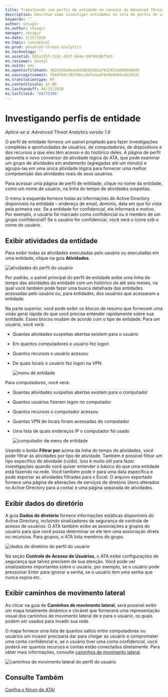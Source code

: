 ```yaml
---
title: Trabalhando com perfis de entidade no console do Advanced Threat Analytics
description: Descreve como investigar entidades na tela de perfis de usuários no console do ATA
keywords: ''
author: shsagir
ms.author: shsagir
manager: shsagir
ms.date: 3/25/2018
ms.topic: conceptual
ms.prod: advanced-threat-analytics
ms.technology: ''
ms.assetid: 581a3257-32dc-453f-b84e-b9f99186f5d3
ms.reviewer: bennyl
ms.suite: ems
ms.openlocfilehash: 3b2e2d5a9eee8d18b6d182afb15453a8809db605
ms.sourcegitcommit: fbb0768c392f9bccdd7e4adf0e9a0303c8d1922c
ms.translationtype: MT
ms.contentlocale: pt-BR
ms.lasthandoff: 06/15/2020
ms.locfileid: "84775396"
---
```

# <a name="investigating-entity-profiles"></a>Investigando perfis de entidade


*Aplica-se a: Advanced Threat Analytics versão 1.9*

O perfil de entidade fornece um painel projetado para fazer investigações completas e aprofundadas de usuários, de computadores, de dispositivos e dos recursos a que eles têm acesso e do histórico deles. A página de perfil aproveita o novo conversor de atividade lógica do ATA, que pode examinar um grupo de atividades em andamento (agregadas até um minuto) e agrupá-las em uma única atividade lógica para fornecer uma melhor compreensão das atividades reais de seus usuários.

Para acessar uma página de perfil de entidade, clique no nome da entidade, como um nome de usuário, na linha do tempo de atividades suspeitas.

O menu à esquerda fornece todas as informações do Active Directory disponíveis na entidade – endereço de email, domínio, data em que foi vista pela primeira vez. Se a entidade for confidencial, ele informará o motivo. Por exemplo, o usuário foi marcado como confidencial ou é membro de um grupo confidencial?
Se o usuário for confidencial, você verá o ícone sob o nome do usuário.

## <a name="view-entity-activities"></a>Exibir atividades da entidade

Para exibir todas as atividades executadas pelo usuário ou executadas em uma entidade, clique na guia **Atividades**. 

 ![atividades do perfil do usuário](media/user-profile-activities.png)

Por padrão, o painel principal do perfil de entidade exibe uma linha do tempo das atividades da entidade com um histórico de até seis meses, na qual você também pode fazer uma busca detalhada das entidades acessadas pelo usuário ou, para entidades, dos usuários que acessaram a entidade.

Na parte superior, você pode exibir os blocos de resumo que fornecem uma visão geral rápida do que você precisa entender rapidamente sobre sua entidade. Esses blocos mudam de acordo com o tipo de entidade. Para um usuário, você verá:
- Quantas atividades suspeitas abertas existem para o usuário
- Em quantos computadores o usuário fez logon
- Quantos recursos o usuário acessou
- De quais locais o usuário fez logon na VPN

  ![menu de entidade](media/entity-menu.png)

Para computadores, você verá:
- Quantas atividades suspeitas abertas existem para o computador
-  Quantos usuários fizeram logon no computador
- Quantos recursos o computador acessou
-  Quantas VPN de locais foram acessadas do computador
- Uma lista de quais endereços IP o computador foi usado
  
  ![computador de menu de entidade](media/entity-computer.png)

Usando o botão **Filtrar por** acima da linha do tempo de atividades, você pode filtrar as atividades por tipo de atividade. Também é possível filtrar um tipo específico de atividade (ruído). Isso é muito útil para fazer investigações quando você quiser entender o básico do que uma entidade está fazendo na rede. Você também pode ir para uma data específica e pode exportar as atividades filtradas para o Excel. O arquivo exportado fornece uma página de alterações de serviços de diretório (itens alterados no Active Directory para a conta) e uma página separada de atividades. 

## <a name="view-directory-data"></a>Exibir dados do diretório

A guia **Dados do diretório** fornece informações estáticas disponíveis do Active Directory, incluindo sinalizadores de segurança de controle de acesso de usuários. O ATA também exibe as associações a grupos do usuário para que você possa determinar se ele tem uma associação direta ou recursiva. Para grupos, o ATA lista membros do grupo.

 ![dados do diretório do perfil do usuário](media/user-profile-dir-data.png)

Na seção **Controle de Acesso de Usuários**, o ATA exibe configurações de segurança que talvez precisem de sua atenção. Você pode ver sinalizadores importantes sobre o usuário, por exemplo, se o usuário pode pressionar Enter para ignorar a senha, se o usuário tem uma senha que nunca expira etc. 

## <a name="view-lateral-movement-paths"></a>Exibir caminhos de movimento lateral

Ao clicar na guia de **Caminhos de movimento lateral**, será possível exibir um mapa totalmente dinâmico e clicável que fornecerá uma representação visual dos caminhos de movimento lateral de e para o usuário, os quais podem ser usados para invadir sua rede.

O mapa fornece uma lista de quantos saltos entre computadores ou usuários um invasor precisaria dar para chegar ao usuário e comprometer uma conta confidencial e, se o usuário tiver uma conta confidencial, você poderá ver quantos recursos e contas estão conectados diretamente. Para obter mais informações, consulte [caminhos de movimento lateral](use-case-lateral-movement-path.md). 

 ![caminhos de movimento lateral do perfil do usuário](media/user-profile-lateral-movement-paths.png)


## <a name="see-also"></a>Consulte Também
[Confira o fórum do ATA!](https://social.technet.microsoft.com/Forums/security/home?forum=mata)
      